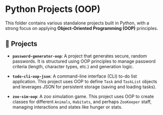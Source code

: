 # Python Projects (OOP)

This folder contains various standalone projects built in Python, with a strong focus on applying **Object-Oriented Programming (OOP)** principles.

## 📂 Projects

* **`password-generator-oop`**: A project that generates secure, random passwords. It is structured using OOP principles to manage password criteria (length, character types, etc.) and generation logic.

* **`todo-cli-oop-json`**: A command-line interface (CLI) to-do list application. This project uses OOP to define `Task` and `TaskList` objects and leverages JSON for persistent storage (saving and loading tasks).

* **`zoo-sim-oop`**: A zoo simulation game. This project uses OOP to create classes for different `Animals`, `Habitats`, and perhaps `ZooKeeper` staff, managing interactions and states like hunger or stats.
